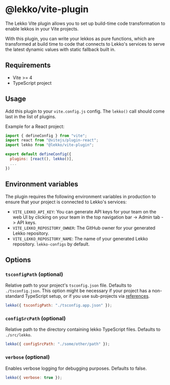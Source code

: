 # @lekko/vite-plugin

The Lekko Vite plugin allows you to set up build-time code transformation to enable lekkos in your Vite projects.

With this plugin, you can write your lekkos as pure functions, which are transformed at build time to code that connects to Lekko's services to serve the latest dynamic values with static fallback built in.

## Requirements

- Vite >= 4
- TypeScript project

## Usage

Add this plugin to your `vite.config.js` config. The `lekko()` call should come last in the list of plugins.

Example for a React project:

```js showLineNumbers
import { defineConfig } from "vite";
import react from "@vitejs/plugin-react";
import lekko from "@lekko/vite-plugin";

export default defineConfig({
  plugins: [react(), lekko()],
  ...
})
```

## Environment variables

The plugin requires the following environment variables in production to ensure that your project is connected to Lekko's services:

- `VITE_LEKKO_API_KEY`: You can generate API keys for your team on the web UI by clicking on your team in the top navigation bar -> Admin tab -> API keys.
- `VITE_LEKKO_REPOSITORY_OWNER`: The GitHub owner for your generated Lekko repository.
- `VITE_LEKKO_REPOSITORY_NAME`: The name of your generated Lekko repository. `lekko-configs` by default.

## Options

### `tsconfigPath` (optional)

Relative path to your project's `tsconfig.json` file. Defaults to `./tsconfig.json`. This option might be necessary if your project has a non-standard TypeScript setup, or if you use sub-projects via [references](https://www.typescriptlang.org/docs/handbook/project-references.html).

```js showLineNumbers
lekko({ tsconfigPath: "./tsconfig.app.json" });
```

### `configSrcPath` (optional)

Relative path to the directory containing lekko TypeScript files.
Defaults to `./src/lekko`.

```js showLineNumbers
lekko({ configSrcPath: "./some/other/path" });
```

### `verbose` (optional)

Enables verbose logging for debugging purposes.
Defaults to false.

```js showLineNumbers
lekko({ verbose: true });
```
